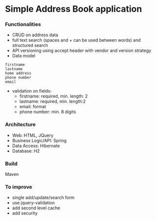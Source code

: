 # Simple Address Book application

### Functionalities
- CRUD on address data
- full text search (spaces and + can be used between words) and structured search
- API versioning using accept header with vendor and version strategy
- Data model
```
firstname
lastname
home address
phone number
email
```
- validation on fields:
   - firstname: required, min. length: 2
   - lastname: required, min. length:2
   - email: format
   - phone number: min. 8 digits
  
### Architecture
- Web: HTML, JQuery
- Business Logic/API: Spring
- Data  Access: Hibernate
- Database: H2

### Build 
Maven

### To improve 
- single add/update/search form
- use jquery-validation
- add second level cache
- add security
